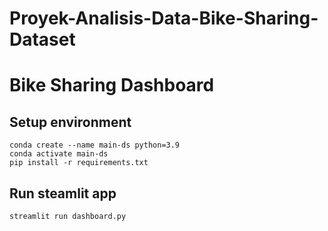 # Proyek-Analisis-Data-Bike-Sharing-Dataset

# Bike Sharing Dashboard 

## Setup environment
```
conda create --name main-ds python=3.9
conda activate main-ds
pip install -r requirements.txt
```

## Run steamlit app
```
streamlit run dashboard.py
```

